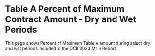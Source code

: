 # Table A Percent of Maximum Contract Amount - Dry and Wet Periods

This page shows Percent of Maximum Table A amount during select dry and wet periods included in the DCR 2023 Main Report. 

